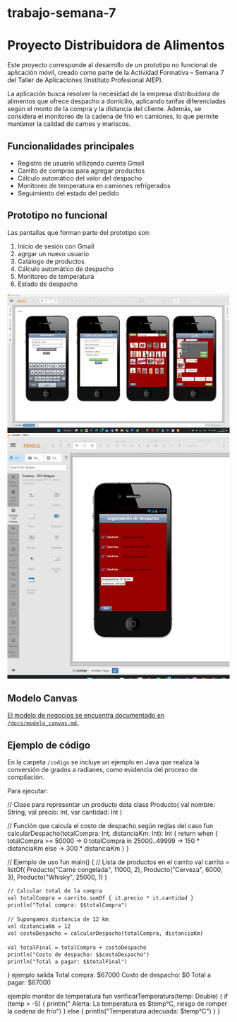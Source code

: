 # trabajo-semana-7
# Proyecto Distribuidora de Alimentos  

Este proyecto corresponde al desarrollo de un prototipo no funcional de aplicación móvil, creado como parte de la Actividad Formativa – Semana 7 del Taller de Aplicaciones (Instituto Profesional AIEP).  

La aplicación busca resolver la necesidad de la empresa distribuidora de alimentos que ofrece despacho a domicilio, aplicando tarifas diferenciadas según el monto de la compra y la distancia del cliente. Además, se considera el monitoreo de la cadena de frío en camiones, lo que permite mantener la calidad de carnes y mariscos.  

## Funcionalidades principales  
- Registro de usuario utilizando cuenta Gmail  
- Carrito de compras para agregar productos  
- Cálculo automático del valor del despacho  
- Monitoreo de temperatura en camiones refrigerados  
- Seguimiento del estado del pedido  

## Prototipo no funcional  
Las pantallas que forman parte del prototipo son:  
1. Inicio de sesión con Gmail
2. agrgar un nuevo usuario 
3. Catálogo de productos  
4. Cálculo automático de despacho  
5. Monitoreo de temperatura 
6. Estado de despacho  

![imagen URL](https://github.com/playdreeon-web/trabajo-semana-7/blob/main/Captura%20de%20pantalla%202025-09-28%20102408.png)
![imagen URL](https://github.com/playdreeon-web/trabajo-semana-7/blob/main/Captura%20de%20pantalla%202025-09-28%20151250.png)


## Modelo Canvas  
[El modelo de negocios se encuentra documentado en `/docs/modelo_canvas.md`.  
](https://github.com/playdreeon-web/trabajo-semana-7/blob/main/modelo%20de%20negocio%20camvas)
## Ejemplo de código  
En la carpeta `/codigo` se incluye un ejemplo en Java que realiza la conversión de grados a radianes, como evidencia del proceso de compilación.  

Para ejecutar:  

// Clase para representar un producto
data class Producto(
    val nombre: String,
    val precio: Int,
    var cantidad: Int
)

// Función que calcula el costo de despacho según reglas del caso
fun calcularDespacho(totalCompra: Int, distanciaKm: Int): Int {
    return when {
        totalCompra >= 50000 -> 0
        totalCompra in 25000..49999 -> 150 * distanciaKm
        else -> 300 * distanciaKm
    }
}

// Ejemplo de uso
fun main() {
    // Lista de productos en el carrito
    val carrito = listOf(
        Producto("Carne congelada", 11000, 2),
        Producto("Cerveza", 6000, 3),
        Producto("Whisky", 25000, 1)
    )

    // Calcular total de la compra
    val totalCompra = carrito.sumOf { it.precio * it.cantidad }
    println("Total compra: $$totalCompra")

    // Supongamos distancia de 12 km
    val distanciaKm = 12
    val costoDespacho = calcularDespacho(totalCompra, distanciaKm)

    val totalFinal = totalCompra + costoDespacho
    println("Costo de despacho: $$costoDespacho")
    println("Total a pagar: $$totalFinal")
}
ejemplo salida 
Total compra: $67000
Costo de despacho: $0
Total a pagar: $67000

ejemplo monitor de temperatura 
fun verificarTemperatura(temp: Double) {
    if (temp > -5) {
        println(" Alerta: La temperatura es $temp°C, riesgo de romper la cadena de frío")
    } else {
        println("Temperatura adecuada: $temp°C")
    }
}

